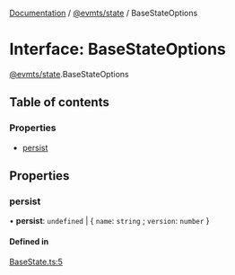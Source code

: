 [Documentation](../README.md) / [@evmts/state](../modules/evmts_state.md) / BaseStateOptions

# Interface: BaseStateOptions

[@evmts/state](../modules/evmts_state.md).BaseStateOptions

## Table of contents

### Properties

- [persist](evmts_state.BaseStateOptions.md#persist)

## Properties

### persist

• **persist**: `undefined` \| \{ `name`: `string` ; `version`: `number`  }

#### Defined in

[BaseState.ts:5](https://github.com/evmts/evmts-monorepo/blob/main/packages/state/src/BaseState.ts#L5)
